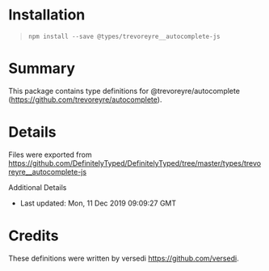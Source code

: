 # Installation
> `npm install --save @types/trevoreyre__autocomplete-js`

# Summary
This package contains type definitions for @trevoreyre/autocomplete (https://github.com/trevoreyre/autocomplete).

# Details
Files were exported from https://github.com/DefinitelyTyped/DefinitelyTyped/tree/master/types/trevoreyre__autocomplete-js

Additional Details
 * Last updated: Mon, 11 Dec 2019 09:09:27 GMT

# Credits
These definitions were written by versedi <https://github.com/versedi>.
